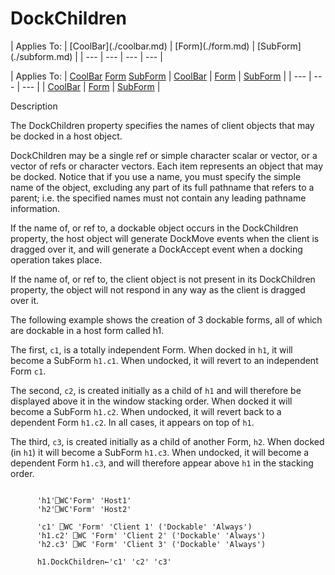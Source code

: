 




<h1 class="heading"><span class="name">DockChildren</span></h1>
| Applies To: | [CoolBar](./coolbar.md) | [Form](./form.md) | [SubForm](./subform.md) |
| --- | --- | --- | ---  |

| Applies To: | [CoolBar](./coolbar.md) [Form](./form.md) [SubForm](./subform.md) | [CoolBar](./coolbar.md) | [Form](./form.md) | [SubForm](./subform.md) |
| --- | --- | ---  |
| [CoolBar](./coolbar.md) | [Form](./form.md) | [SubForm](./subform.md) |


Description


The DockChildren property specifies the names of client objects that may be docked in a host object.



DockChildren may be a single ref or simple character scalar or vector, or a vector of refs or character vectors. Each item represents an object that may be docked. Notice that if you use a name, you must specify the simple name of the object, excluding any part of its full pathname that refers to a parent; i.e. the specified names must not contain any leading pathname information.


If the name of, or ref to, a dockable object occurs in the DockChildren property, the host object will generate DockMove events when the client is dragged over it, and will generate a DockAccept event when a docking operation takes place.


If the name of, or ref to, the client object is not present in its DockChildren property, the object will not respond in any way as the client is dragged over it.


The following example shows the creation of 3 dockable forms, all of which are dockable in a host form called h1.


The first, `c1`, is a totally independent Form. When docked in `h1`, it will become a SubForm `h1.c1`. When undocked, it will revert to an independent Form `c1`.


The second, `c2`, is created initially as a child of `h1` and will therefore be displayed above it in the window stacking order. When docked it will become a SubForm `h1.c2`. When undocked, it will revert back to a dependent Form `h1.c2`. In all cases, it appears on top of `h1`.


The third, `c3`, is created initially as a child of another Form, `h2`. When docked (in `h1`) it will become a SubForm `h1.c3`. When undocked, it will become a dependent Form `h1.c3`, and will therefore appear above `h1` in the stacking order.
```apl

      'h1'⎕WC'Form' 'Host1' 
      'h2'⎕WC'Form' 'Host2' 
			
      'c1' ⎕WC 'Form' 'Client 1' ('Dockable' 'Always')
      'h1.c2' ⎕WC 'Form' 'Client 2' ('Dockable' 'Always')
      'h2.c3' ⎕WC 'Form' 'Client 3' ('Dockable' 'Always')

      h1.DockChildren←'c1' 'c2' 'c3'
```


